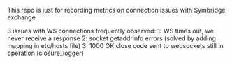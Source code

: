This repo is just for recording metrics on connection issues with Symbridge exchange

3 issues with WS connections frequently observed:
1: WS times out, we never receive a response
2: socket getaddrinfo errors (solved by adding mapping in etc/hosts file)
3: 1000 OK close code sent to websockets still in operation (closure_logger)